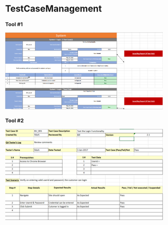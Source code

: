 # TestCaseManagement

### Tool #1
![Image of Test Case Management Tool #1](1.png)

### Tool #2
![Image of Test Case Management Tool #2](2.png)
